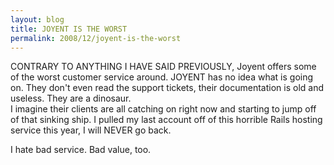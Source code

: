 ```yaml
---
layout: blog
title: JOYENT IS THE WORST
permalink: 2008/12/joyent-is-the-worst
---
```


<p>CONTRARY TO ANYTHING I HAVE SAID PREVIOUSLY, Joyent offers some of the worst customer service around. JOYENT has no idea what is going on. They don&#039;t even read the support tickets, their documentation is old and useless. They are a dinosaur.<br />
I imagine their clients are all catching on right now and starting to jump off of that sinking ship. I pulled my last account off of this horrible Rails hosting service this year, I will NEVER go back.</p>
<p>I hate bad service. Bad value, too.</p>
